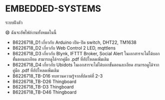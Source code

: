 # EMBEDDED-SYSTEMS
ระบบฝังตัว

😄 ฉันจะอัพไฟล์งานทั้งหมดในนี้ 
- B6226718_D1 เกี่ยวกับ Arduino เปิด-ปิด switch, DHT22, TM1638 
- B6226718_D2 เกี่ยวกับ  Web Control 2 LED, mqttlens
- B6226718_D3 เกี่ยวกับ  Blynk,  IFTTT Broker, Social Alert ในเอกสารจะไม่ได้บอกขั้นตอนละเอียด
  สามารถดูได้จากคู่มือ .pdf ที่อัปโหลดเพิ่มเติม
- B6226718_D4 เกี่ยวกับ  Ubidots ในเอกสารจะไม่ได้บอกขั้นตอนละเอียด สามารถดูได้จากคู่มือ .pdf ที่อัปโหลดเพิ่มเติม
- B6226718_TB-D16 ทบทวนความรู้จากสัปดาห์ที่ 2-3
- B6226718_TB-D26 Thingboard
- B6226718_TB-D3 Thingboard
- B6226718_TB-D46 Thingboard  

  

